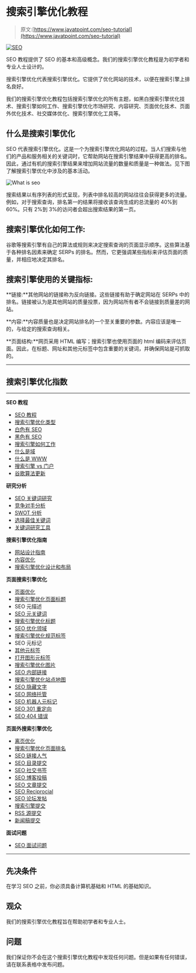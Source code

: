 # 搜索引擎优化教程

> 原文:[https://www.javatpoint.com/seo-tutorial](https://www.javatpoint.com/seo-tutorial)

[![SEO](../Images/11d11ff4cdb0bcd6119650bef9c250be.png)](http://training.javatpoint.com/seo-training.jsp)

SEO 教程提供了 SEO 的基本和高级概念。我们的搜索引擎优化教程是为初学者和专业人士设计的。

搜索引擎优化代表搜索引擎优化。它提供了优化网站的技术，以便在搜索引擎上排名良好。

我们的搜索引擎优化教程包括搜索引擎优化的所有主题，如黑白搜索引擎优化技术、搜索引擎如何工作、搜索引擎优化市场研究、内容研究、页面优化技术、页面外优化技术、社交媒体优化、搜索引擎优化工具等。

## 什么是搜索引擎优化

SEO 代表搜索引擎优化。这是一个为搜索引擎优化网站的过程。当人们搜索与他们的产品和服务相关的关键词时，它帮助网站在搜索引擎结果中获得更高的排名。因此，通过有机的搜索引擎结果来增加网站流量的数量和质量是一种做法。见下图了解搜索引擎优化中涉及的基本活动。

![What is seo](../Images/4a83deb436c54980ee69db976397e3d6.png)

搜索结果以有序列表的形式呈现，列表中排名较高的网站往往会获得更多的流量。例如，对于搜索查询，排名第一的结果将接收该查询生成的总流量的 40%到 60%。只有 2%到 3%的访问者会超出搜索结果的第一页。

## 搜索引擎优化如何工作:

谷歌等搜索引擎有自己的算法或规则来决定搜索查询的页面显示顺序。这些算法基于各种排名因素来确定 SERPs 的排名。然而，它更强调某些指标来评估页面的质量，并相应地决定其排名。

## 搜索引擎使用的关键指标:

**链接:**其他网站的链接称为反向链接。这些链接有助于确定网站在 SERPs 中的排名。链接被认为是其他网站的质量投票，因为网站所有者不会链接到质量差的网站。

**内容:**内容质量也是决定网站排名的一个至关重要的参数。内容应该是唯一的，与给定的搜索查询相关。

**页面结构:**网页采用 HTML 编写；搜索引擎也使用页面的 html 编码来评估页面。因此，在标题、网址和其他元标签中包含重要的关键词，并确保网站是可抓取的。

* * *

## 搜索引擎优化指数

* * *

**SEO 教程**

*   [SEO 教程](seo-tutorial)
*   [搜索引擎优化类型](types-of-seo)
*   [白色有 SEO](white-hat-seo-techniques)
*   [黑色有 SEO](black-hat-seo-techniques)
*   [搜索引擎如何工作](how-search-engine-works)
*   [什么是域](what-is-domain)
*   [什么是 WWW](what-is-world-wide-web)
*   [搜索引擎 vs 门户](difference-between-search-engine-and-portal)
*   [谷歌算法更新](seo-google-algorithm-updates)

**研究分析**

*   [SEO 关键词研究](seo-keyword-research-and-analysis)
*   [竞争对手分析](seo-competitors-website-analysis)
*   [SWOT 分析](swot-analysis-of-a-website)
*   [选择最佳关键词](how-to-choose-best-keywords)
*   [关键词研究工具](keyword-research-tools)

**搜索引擎优化指南**

*   [网站设计指南](seo-website-design-guidelines)
*   [内容优化](seo-content-optimization)
*   [搜索引擎优化设计和布局](seo-design-and-layout-of-a-website)

**页面搜索引擎优化**

*   [页面优化](seo-on-page-optimization)
*   [搜索引擎优化页面标题](seo-page-title)
*   SEO 元描述
*   [SEO 元关键词](seo-meta-keywords)
*   [搜索引擎优化标题](seo-headings)
*   [SEO 优化领域](seo-optimized-domain-name)
*   [搜索引擎优化规范标签](seo-canonical-tag)
*   SEO 元标记
*   [其他元标签](seo-miscellaneous-meta-tags)
*   [打开图形元标签](seo-open-graph-metatags)
*   [搜索引擎优化图片](seo-images-and-alt-text)
*   [SEO 内部链接](seo-internal-link-building)
*   [搜索引擎优化站点地图](seo-site-map)
*   [SEO 隐藏文字](seo-hidden-text)
*   [SEO 网络托管](seo-web-hosting)
*   [SEO 机器人元标记](seo-robots-meta-tag)
*   [SEO 301 重定向](seo-301-redirect)
*   [SEO 404 错误](seo-404-error)

**页面外搜索引擎优化**

*   [离页优化](seo-off-page-optimization)
*   [搜索引擎优化页面排名](seo-page-rank)
*   [SEO 链接人气](seo-link-popularity)
*   [SEO 目录提交](seo-directory-submission)
*   [SEO 社交书签](seo-social-bookmark-submission)
*   [SEO 博客投稿](seo-blog-submission)
*   [SEO 文章提交](seo-article-submission)
*   [SEO Reciprocial](seo-reciprocal-linking)
*   [SEO 论坛发帖](seo-forum-posting)
*   [搜索引擎提交](seo-search-engine-submission)
*   [RSS 源提交](seo-rss-feed-submission)
*   [新闻稿提交](seo-press-release-submission)

**面试问题**

*   [SEO 面试问题](seo-interview-questions)

* * *

## 先决条件

在学习 SEO 之前，你必须具备计算机基础和 HTML 的基础知识。

## 观众

我们的搜索引擎优化教程旨在帮助初学者和专业人士。

## 问题

我们保证你不会在这个搜索引擎优化教程中发现任何问题。但是如果有任何错误，请在联系表格中发布问题。